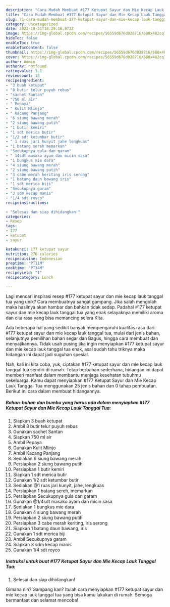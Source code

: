 ```yaml
---
description: "Cara Mudah Membuat #177 Ketupat Sayur dan Mie Kecap Lauk Tanggal Tua yang Bisa Manjain Lidah"
title: "Cara Mudah Membuat #177 Ketupat Sayur dan Mie Kecap Lauk Tanggal Tua yang Bisa Manjain Lidah"
slug: 71-cara-mudah-membuat-177-ketupat-sayur-dan-mie-kecap-lauk-tanggal-tua-yang-bisa-manjain-lidah
category: Uncategorized
date: 2022-10-31T18:29:16.973Z
image: https://img-global.cpcdn.com/recipes/56559d676d028716/680x482cq70/177-ketupat-sayur-dan-mie-kecap-lauk-tanggal-tua-foto-resep-utama.jpg
hideToc: false
enableToc: true
enableTocContent: false
thumbnail: https://img-global.cpcdn.com/recipes/56559d676d028716/680x482cq70/177-ketupat-sayur-dan-mie-kecap-lauk-tanggal-tua-foto-resep-utama.jpg
cover: https://img-global.cpcdn.com/recipes/56559d676d028716/680x482cq70/177-ketupat-sayur-dan-mie-kecap-lauk-tanggal-tua-foto-resep-utama.jpg
author: Admin
authorAv: notfound
ratingvalue: 3.1
reviewcount: 18
recipeingredient:
- "3 buah ketupat"
- "8 butir telur puyuh rebus"
- "sachet Santan"
- "750 ml air"
- " Pepaya"
- " Kulit Mlinjo"
- " Kacang Panjang"
- "6 siung bawang merah"
- "2 siung bawang putih"
- "1 butir kemiri"
- "1 sdt merica butir"
- "1/2 sdt ketumbar butir"
- " 1 ruas jari kunyit jahe lengkuas"
- "1 batang sereh memarkan"
- "Secukupnya gula dan garam"
- " 14sdt masako ayam dan micin sasa"
- "1 bungkus mie dara"
- "4 siung bawang merah"
- "2 siung bawang putih"
- "3 cabe merah keriting iris serong"
- "1 batang daun bawang iris"
- "1 sdt merica biji"
- "Secukupnya garam"
- "3 sdm kecap manis"
- "1/4 sdt royco"
recipeinstructions:

- "Selesai dan siap dihidangkan!"
categories:
- Resep
tags:
- 177
- ketupat
- sayur

katakunci: 177 ketupat sayur 
nutrition: 276 calories
recipecuisine: Indonesian
preptime: "PT11M"
cooktime: "PT34M"
recipeyield: "1"
recipecategory: Lunch

---
```





Lagi mencari inspirasi resep #177 ketupat sayur dan mie kecap lauk tanggal tua yang unik? Cara membuatnya sangat gampang. Jika salah mengolah maka hasilnya akan hambar dan bahkan tidak sedap. Padahal #177 ketupat sayur dan mie kecap lauk tanggal tua yang enak selayaknya memiliki aroma dan cita rasa yang bisa memancing selera Kita.





Ada beberapa hal yang sedikit banyak mempengaruhi kualitas rasa dari #177 ketupat sayur dan mie kecap lauk tanggal tua, mulai dari jenis bahan, selanjutnya pemilihan bahan segar dan Bagus, hingga cara membuat dan menyajikannya. Tidak usah pusing jika ingin menyiapkan #177 ketupat sayur dan mie kecap lauk tanggal tua enak,      asal sudah tahu triknya maka hidangan ini dapat jadi suguhan spesial.





















Nah, kali ini kita coba, yuk, ciptakan #177 ketupat sayur dan mie kecap lauk tanggal tua sendiri di rumah. Tetap berbahan sederhana, hidangan ini dapat memberi manfaat dalam membantu menjaga kesehatan tubuhmu sekeluarga. Kamu dapat menyiapkan #177 Ketupat Sayur dan Mie Kecap Lauk Tanggal Tua menggunakan 25 jenis bahan dan 0 tahap pembuatan. Berikut ini cara dalam membuat hidangannya.

<!--inarticleads1-->

##### Bahan-bahan dan bumbu yang harus ada dalam menyiapkan #177 Ketupat Sayur dan Mie Kecap Lauk Tanggal Tua:

1. Siapkan 3 buah ketupat
1. Ambil 8 butir telur puyuh rebus
1. Gunakan sachet Santan
1. Siapkan 750 ml air
1. Ambil  Pepaya
1. Gunakan  Kulit Mlinjo
1. Ambil  Kacang Panjang
1. Sediakan 6 siung bawang merah
1. Persiapkan 2 siung bawang putih
1. Persiapkan 1 butir kemiri
1. Siapkan 1 sdt merica butir
1. Gunakan 1/2 sdt ketumbar butir
1. Sediakan  @1 ruas jari kunyit, jahe, lengkuas
1. Persiapkan 1 batang sereh, memarkan
1. Persiapkan Secukupnya gula dan garam
1. Gunakan  @1/4sdt masako ayam dan micin sasa
1. Sediakan 1 bungkus mie dara
1. Gunakan 4 siung bawang merah
1. Persiapkan 2 siung bawang putih
1. Persiapkan 3 cabe merah keriting, iris serong
1. Siapkan 1 batang daun bawang, iris
1. Gunakan 1 sdt merica biji
1. Ambil Secukupnya garam
1. Siapkan 3 sdm kecap manis
1. Gunakan 1/4 sdt royco




<!--inarticleads2-->

##### Instruksi untuk buat #177 Ketupat Sayur dan Mie Kecap Lauk Tanggal Tua:


1. Selesai dan siap dihidangkan!



Gimana nih? Gampang kan? Itulah cara menyiapkan #177 ketupat sayur dan mie kecap lauk tanggal tua yang bisa kamu lakukan di rumah. Semoga bermanfaat dan selamat mencoba!
